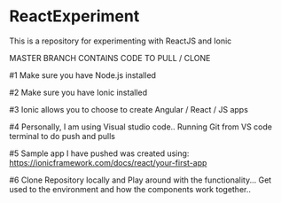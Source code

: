# ReactExperiment
This is a repository for experimenting with ReactJS and Ionic

MASTER BRANCH CONTAINS CODE TO PULL / CLONE

#1 Make sure you have Node.js installed

#2 Make sure you have Ionic installed

#3 Ionic allows you to choose to create Angular / React / JS apps

#4 Personally, I am using Visual studio code.. Running Git from VS code terminal to do push and pulls

#5 Sample app I have pushed was created using: https://ionicframework.com/docs/react/your-first-app

#6 Clone Repository locally and Play around with the functionality... Get used to the environment and how the components work together..
